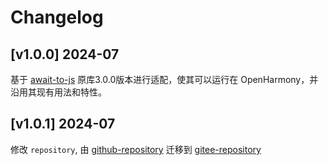 # Changelog

## [v1.0.0] 2024-07

基于 [await-to-js] 原库3.0.0版本进行适配，使其可以运行在 OpenHarmony，并沿用其现有用法和特性。

## [v1.0.1] 2024-07

修改 `repository`, 由 [github-repository] 迁移到 [gitee-repository]


[gitee-repository]: https://gitee.com/guojiabing/await-to-arkts

[github-repository]: https://github.com/guojiabing/await-to-arkts

[await-to-js]: https://npmjs.org/package/await-to-js